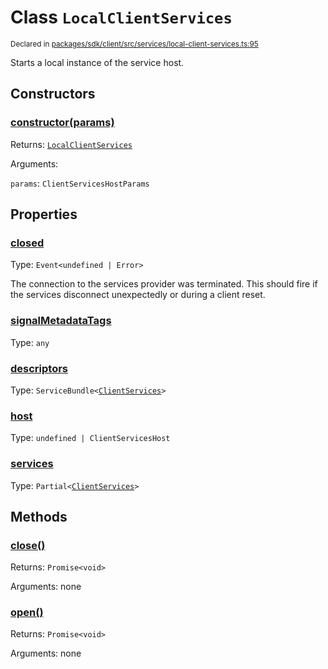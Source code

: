 # Class `LocalClientServices`
<sub>Declared in [packages/sdk/client/src/services/local-client-services.ts:95](https://github.com/dxos/dxos/blob/5d7baccd2e/packages/sdk/client/src/services/local-client-services.ts#L95)</sub>


Starts a local instance of the service host.

## Constructors
### [constructor(params)](https://github.com/dxos/dxos/blob/5d7baccd2e/packages/sdk/client/src/services/local-client-services.ts#L107)




Returns: <code>[LocalClientServices](/api/@dxos/client/classes/LocalClientServices)</code>

Arguments: 

`params`: <code>ClientServicesHostParams</code>



## Properties
### [closed](https://github.com/dxos/dxos/blob/5d7baccd2e/packages/sdk/client/src/services/local-client-services.ts#L96)
Type: <code>Event&lt;undefined | Error&gt;</code>

The connection to the services provider was terminated.
This should fire if the services disconnect unexpectedly or during a client reset.

### [signalMetadataTags](https://github.com/dxos/dxos/blob/5d7baccd2e/packages/sdk/client/src/services/local-client-services.ts#L100)
Type: <code>any</code>



### [descriptors](https://github.com/dxos/dxos/blob/5d7baccd2e/packages/sdk/client/src/services/local-client-services.ts#L125)
Type: <code>ServiceBundle&lt;[ClientServices](/api/@dxos/client/types/ClientServices)&gt;</code>



### [host](https://github.com/dxos/dxos/blob/5d7baccd2e/packages/sdk/client/src/services/local-client-services.ts#L133)
Type: <code>undefined | ClientServicesHost</code>



### [services](https://github.com/dxos/dxos/blob/5d7baccd2e/packages/sdk/client/src/services/local-client-services.ts#L129)
Type: <code>Partial&lt;[ClientServices](/api/@dxos/client/types/ClientServices)&gt;</code>




## Methods
### [close()](https://github.com/dxos/dxos/blob/5d7baccd2e/packages/sdk/client/src/services/local-client-services.ts#L166)




Returns: <code>Promise&lt;void&gt;</code>

Arguments: none




### [open()](https://github.com/dxos/dxos/blob/5d7baccd2e/packages/sdk/client/src/services/local-client-services.ts#L138)




Returns: <code>Promise&lt;void&gt;</code>

Arguments: none




